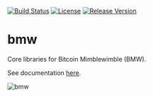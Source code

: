 [![Build Status](https://dev.azure.com/37miners/37miners/_apis/build/status/37miners.bmw?branchName=main)](https://dev.azure.com/37miners/37miners/_build?definitionId=3)
[![License](https://img.shields.io/github/license/37miners/bmw.svg)](https://github.com/37miners/bmw/blob/master/LICENSE)
[![Release Version](https://img.shields.io/github/v/release/37miners/bmw.svg)](https://github.com/37miners/bmw/releases)


# bmw

Core libraries for Bitcoin Mimblewimble (BMW).

See documentation [here](https://37miners.github.io/bmw/).

![bmw](https://user-images.githubusercontent.com/7232183/183282880-e3fac338-7ea6-44ab-b7f2-40c605d297c2.jpeg)

